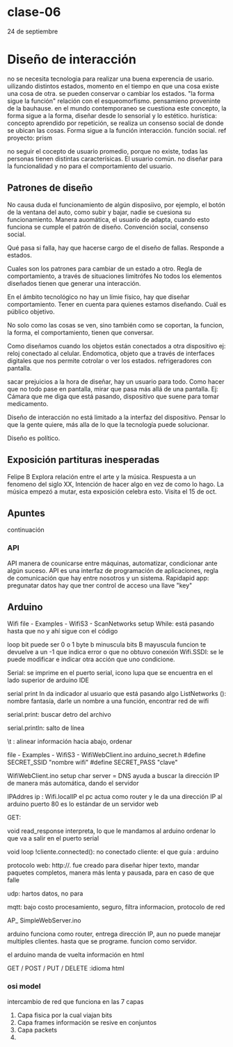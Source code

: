 # clase-06

24 de septiembre 

# Diseño de interacción 

no se necesita tecnologia para realizar una buena experencia de usario.
uilizando distintos estados, momento en el tiempo en que una cosa existe una cosa de otra. se pueden conservar o cambiar los estados.
 "la forma sigue la función" relación con el esqueomorfismo. pensamieno proveninte de la bauhause. 
 en el mundo contemporaneo se cuestiona este concepto, la forma sigue a la forma, diseñar desde lo sensorial y lo estético.
 hurística: concepto aprendido por repetición, se realiza un consenso social de donde se ubican las cosas. 
 Forma sigue a la función interacción. función social. ref proyecto: prism 

no seguir el cocepto de usuario promedio, porque no existe, todas las personas tienen distintas caracterísicas. El usuario común. 
no diseñar para la funcionalidad y no para el comportamiento del usuario. 

## Patrones de diseño 

No causa duda el funcionamiento de algún disposiivo, por ejemplo, el botón de la ventana del auto, como subir y bajar, nadie se cuesiona su funcionamiento. Manera auomática, el usuario de adapta, cuando esto funciona se cumple el patrón de diseño.
Convención social, consenso social.

Qué pasa si falla, hay que hacerse cargo de el diseño de fallas. 
Responde a estados. 

Cuales son los patrones para cambiar de un estado a otro. Regla de comportamiento, a través de situaciones limitrófes 
No todos los elementos diseñados tienen que generar una interacción.

En el ámbito tecnológico no hay un límie físico, hay que diseñar comportamiento. 
Tener en cuenta para quienes estamos diseñando. Cuál es público objetivo. 

No solo como las cosas se ven, sino también como se coportan, la funcion, la forma, el comportamiento, tienen que conversar. 

Como diseñamos cuando los objetos están conectados a otra dispositivo 
ej: reloj conectado al celular.
Endomotica, objeto que a través de interfaces digitales que nos permite cotrolar o ver los estados. 
refrigeradores con pantalla. 

sacar prejuicios a la hora de diseñar, hay un usuario para todo. 
 Como hacer que no todo pase en pantalla, mirar que pasa más allá de una pantalla. 
 Ej: Cámara que me diga que está pasando, dispositivo que suene para tomar medicamento. 

Diseño de interacción no está limitado a la interfaz del dispositivo.
Pensar lo que la gente quiere, más alla de lo que la tecnología puede solucionar. 

 Diseño es político. 
 
## Exposición partituras inesperadas 
Felipe B 
Explora relación entre el arte y la música.
Respuesta a un fenomeno del siglo XX, Intención de hacer algo en vez de como lo hago. 
La música empezó a mutar, esta exposición celebra esto.
Visita el 15 de oct. 

## Apuntes 
continuación 

### API
API manera de counicarse entre máquinas, automatizar, condicionar ante algún suceso. 
API es una interfaz de programación de aplicaciones, regla de comunicación que hay entre nosotros y un sistema. 
Rapidapid app: 
pregunatar datos 
hay que tner control de acceso una llave "key"

## Arduino 
Wifi 
file - Examples - WifiS3 - ScanNetworks
setup
While: está pasando hasta que no y ahí sigue con el código

loop 
bit puede ser 0 o 1
byte
b minuscula bits
B mayuscula 
funcion te devuelve a un -1 que indica error o que no obtuvo conexión 
Wifi.SSDI: se le puede modificar e indicar otra acción que uno condicione. 

Serial: se imprime en el puerto serial, icono lupa que se encuentra en el lado superior de arduino IDE

serial print In da indicador al usuario que está pasando algo 
ListNetworks (): nombre fantasía, darle un nombre a una función, encontrar red de wifi 

serial.print: buscar detro del archivo

serial.println: salto de línea

\t : alinear información hacia abajo, ordenar

file - Examples - WifiS3 - WifiWebClient.ino
arduino_secret.h
#define SECRET_SSID "nombre wifi"
#define SECRET_PASS "clave" 

WifiWebClient.ino
setup
char server =   DNS ayuda a buscar la dirección IP de manera más automática, dando el servidor

IPAddres ip : Wifi.localIP el pc actua como router y le da una dirección IP al arduino 
puerto 80 es lo estándar de un servidor web

GET: 

void read_response 
interpreta, lo que le mandamos al arduino 
ordenar lo que va a salir en el puerto serial 

void loop 
!cliente.connected(): no conectado 
cliente: el que guía : arduino 

protocolo web: http://. fue creado para diseñar hiper texto, mandar paquetes completos, manera más lenta y pausada, para en caso de que falle  

udp: hartos datos, no para

mqtt: bajo costo procesamiento, seguro, filtra informacion, protocolo de red 

AP_ SimpleWebServer.ino 

arduino funciona como router, entrega dirección IP, aun no puede manejar multiples clientes.
hasta que se programe.
funcion como servidor.

el arduino manda de vuelta información en html 

GET / POST / PUT / DELETE :idioma html 








### osi model 
intercambio de red que funciona en las 7 capas 

1. Capa fisica por la cual viajan bits
2. Capa frames información se resive en conjuntos
3. Capa packets
4. 


